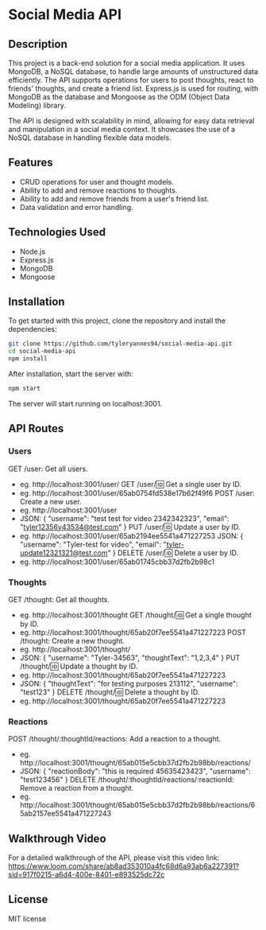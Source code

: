 # Social Media API

## Description

This project is a back-end solution for a social media application. It uses MongoDB, a NoSQL database, to handle large amounts of unstructured data efficiently. The API supports operations for users to post thoughts, react to friends' thoughts, and create a friend list. Express.js is used for routing, with MongoDB as the database and Mongoose as the ODM (Object Data Modeling) library.

The API is designed with scalability in mind, allowing for easy data retrieval and manipulation in a social media context. It showcases the use of a NoSQL database in handling flexible data models.

## Features

- CRUD operations for user and thought models.
- Ability to add and remove reactions to thoughts.
- Ability to add and remove friends from a user's friend list.
- Data validation and error handling.

## Technologies Used

- Node.js
- Express.js
- MongoDB
- Mongoose

## Installation

To get started with this project, clone the repository and install the dependencies:

```bash
git clone https://github.com/tyleryannes94/social-media-api.git
cd social-media-api
npm install 
```
After installation, start the server with:
```bash
npm start
```

The server will start running on localhost:3001.

## API Routes
### Users
GET /user: Get all users.
- eg. http://localhost:3001/user/
GET /user/:id: Get a single user by ID.
- eg. http://localhost:3001/user/65ab0754fd538e17b62f49f6
POST /user: Create a new user.
- eg. http://localhost:3001/user
- JSON: {
  "username": "test test for video 2342342323",
  "email": "tyler12356y43534@test.com"
}
PUT /user/:id: Update a user by ID.
- eg. http://localhost:3001/user/65ab2194ee5541a471227253
JSON: {
  "username": "Tyler-test for video",
  "email": "tyler-update12321321@test.com"
}
DELETE /user/:id: Delete a user by ID.
- eg. http://localhost:3001/user/65ab01745cbb37d2fb2b98c1

### Thoughts
GET /thought: Get all thoughts.
- eg. http://localhost:3001/thought
GET /thought/:id: Get a single thought by ID.
- eg. http://localhost:3001/thought/65ab20f7ee5541a471227223
POST /thought: Create a new thought.
- eg. http://localhost:3001/thought/
- JSON: {
  "username": "Tyler-34563",
  "thoughtText": "1,2,3,4"
}
PUT /thought/:id: Update a thought by ID.
- eg. http://localhost:3001/thought/65ab20f7ee5541a471227223
- JSON: {
	"thoughtText": "for testing purposes 213112",
	"username": "test123"
}
DELETE /thought/:id: Delete a thought by ID.
- eg. http://localhost:3001/thought/65ab20f7ee5541a471227223

### Reactions
POST /thought/:thoughtId/reactions: Add a reaction to a thought.
- eg. http://localhost:3001/thought/65ab015e5cbb37d2fb2b98bb/reactions/
- JSON: {
	"reactionBody": "this is required 45635423423",
	"username": "test123456"
}
DELETE /thought/:thoughtId/reactions/:reactionId: Remove a reaction from a thought.
- eg. http://localhost:3001/thought/65ab015e5cbb37d2fb2b98bb/reactions/65ab2157ee5541a471227243

## Walkthrough Video
For a detailed walkthrough of the API, please visit this video link: https://www.loom.com/share/ab8ad353010a4fc68d6a93ab6a227391?sid=917f0215-a6d4-400e-8401-e893525dc72c

## License
MIT license